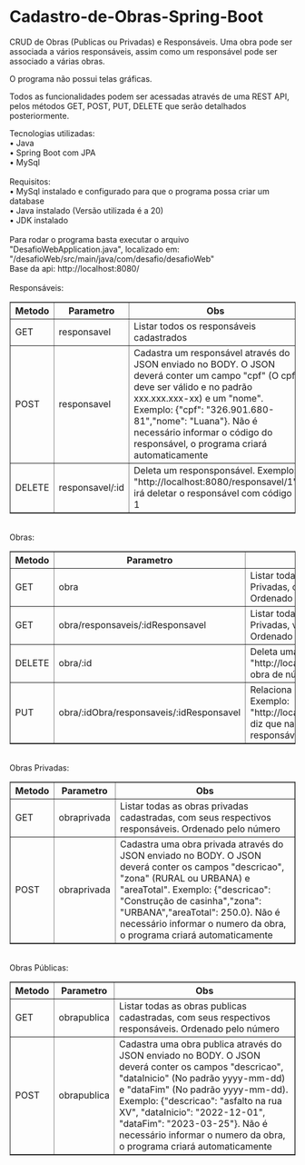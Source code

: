 # Cadastro-de-Obras-Spring-Boot 

CRUD de Obras (Publicas ou Privadas) e Responsáveis. Uma obra pode ser associada a vários responsáveis, assim como um responsável pode ser associado a várias obras. <br>

O programa não possui telas gráficas. <br>

Todos as funcionalidades podem ser acessadas através de uma REST API, pelos métodos GET, POST, PUT, DELETE que serão detalhados posteriormente. <br>

Tecnologias utilizadas: <br>
• Java <br>
• Spring Boot com JPA <br>
• MySql <br>
<br>
Requisitos: <br>
• MySql instalado e configurado para que o programa possa criar um database <br>
• Java instalado (Versão utilizada é a 20) <br>
• JDK instalado <br>
<br>
Para rodar o programa basta executar o arquivo "DesafioWebApplication.java", localizado em: "/desafioWeb/src/main/java/com/desafio/desafioWeb"
<br>
Base da api: http://localhost:8080/ <br>
<br>
Responsáveis:
<table border="1">
    <tr>
        <th>Metodo</th>
        <th>Parametro</th>
        <th>Obs</th>
    </tr>
    <tr>
        <td>GET</td>
        <td>responsavel</td>
        <td>Listar todos os responsáveis cadastrados</td>
    </tr>
    <tr>
        <td>POST</td>
        <td>responsavel</td>
        <td>Cadastra um responsável através do JSON enviado no BODY. O JSON deverá conter um campo "cpf" (O cpf deve ser válido e no padrão xxx.xxx.xxx-xx) e um "nome". Exemplo: {"cpf": "326.901.680-81","nome": "Luana"}. Não é necessário informar o código do responsável, o programa criará automaticamente</td>
    </tr>
    <tr>
        <td>DELETE</td>
        <td>responsavel/:id</td>
        <td>Deleta um responsponsável. Exemplo: "http://localhost:8080/responsavel/1" irá deletar o responsável com código 1</td>
    </tr>
</table>
<br>
Obras:
<table border="1">
    <tr>
        <th>Metodo</th>
        <th>Parametro</th>
        <th>Obs</th>
    </tr>
    <tr>
        <td>GET</td>
        <td>obra</td>
        <td>Listar todas as obras cadastradas, Públicas ou Privadas, com seus respectivos responsáveis. Ordenado pelo número</td>
    </tr>
    <tr>
        <td>GET</td>
        <td>obra/responsaveis/:idResponsavel</td>
        <td>Listar todas as obras cadastradas, Públicas ou Privadas, vinculadas a um responsável. Ordenado pelo número</td>
    </tr>
    <tr>
        <td>DELETE</td>
        <td>obra/:id</td>
        <td>Deleta uma obra. Exemplo: "http://localhost:8080/obra/1" irá deletar a obra de número 1</td>
    </tr>
    <tr>
        <td>PUT</td>
        <td>obra/:idObra/responsaveis/:idResponsavel</td>
        <td>Relaciona um responsável a uma obra. Exemplo: "http://localhost:8080/obra/2/responsaveis/1" diz que na obra 2 será adicionado o responsável 1</td>
    </tr>
</table>
<br>
Obras Privadas:
<table border="1">
    <tr>
        <th>Metodo</th>
        <th>Parametro</th>
        <th>Obs</th>
    </tr>
    <tr>
        <td>GET</td>
        <td>obraprivada</td>
        <td>Listar todas as obras privadas cadastradas, com seus respectivos responsáveis. Ordenado pelo número</td>
    </tr>
    <tr>
        <td>POST</td>
        <td>obraprivada</td>
        <td>Cadastra uma obra privada através do JSON enviado no BODY. O JSON deverá conter os campos "descricao", "zona" (RURAL ou URBANA) e "areaTotal". Exemplo: {"descricao": "Construção de casinha","zona": "URBANA","areaTotal": 250.0}. Não é necessário informar o numero da obra, o programa criará automaticamente</td>
    </tr>
</table>
<br>
Obras Públicas:
<table border="1">
    <tr>
        <th>Metodo</th>
        <th>Parametro</th>
        <th>Obs</th>
    </tr>
    <tr>
        <td>GET</td>
        <td>obrapublica</td>
        <td>Listar todas as obras publicas cadastradas, com seus respectivos responsáveis. Ordenado pelo número</td>
    </tr>
    <tr>
        <td>POST</td>
        <td>obrapublica</td>
        <td>Cadastra uma obra publica através do JSON enviado no BODY. O JSON deverá conter os campos "descricao", "dataInicio" (No padrão yyyy-mm-dd) e "dataFim" (No padrão yyyy-mm-dd). Exemplo: {"descricao": "asfalto na rua XV", "dataInicio": "2022-12-01", "dataFim": "2023-03-25"}. Não é necessário informar o numero da obra, o programa criará automaticamente</td>
    </tr>
</table>
